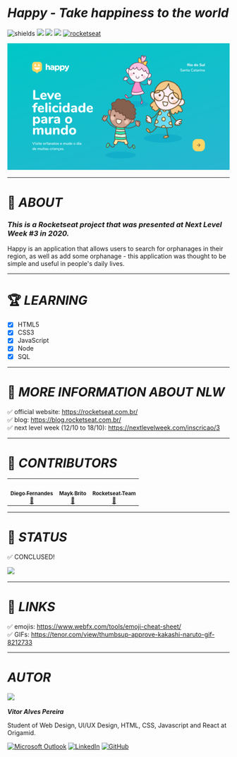 # *__Happy - Take happiness to the world__*

![shields](https://img.shields.io/github/forks/vitoralvesp/nlw-3?color=29B6D1&label=forks&style=for-the-badge)
  <img src="https://img.shields.io/github/license/vitoralvesp/nlw-3?color=29B6D1&style=for-the-badge"/> 
  <img src="https://img.shields.io/github/issues/vitoralvesp/nlw-3?color=29B6D1&style=for-the-badge"/> 
  <img src="https://img.shields.io/github/stars/vitoralvesp/nlw-3?color=29B6D1&style=for-the-badge"/>
 [![rocketseat](https://img.shields.io/static/v1?label=PROJECT%20OF&message=ROCKETSEAT&color=8257E6&style=for-the-badge)](https://www.adobe.com/br/products/xd/details.html)
 

<img width="900px" hidth="900px" src="github_readme/happy.png">

---

# :book: *__ABOUT__*

### *__This is a Rocketseat project that was presented at Next Level Week #3 in 2020.__*

Happy is an application that allows users to search for orphanages in their region, as well as add some orphanage - this application was thought to be simple and useful in people's daily lives. 

---

# :trophy: *__LEARNING__*

- [x] HTML5
- [x] CSS3
- [x] JavaScript
- [x] Node
- [x] SQL

---

 # :rocket: *__MORE INFORMATION ABOUT NLW__* 

:white_check_mark: official website: https://rocketseat.com.br/ <br>
:white_check_mark: blog: https://blog.rocketseat.com.br/ <br>
:white_check_mark: next level week (12/10 to 18/10): https://nextlevelweek.com/inscricao/3 <br>

---

 # :moyai: *__CONTRIBUTORS__*

<table>
  <tr>
    <td align="center"><a href="https://github.com/diego3g"><img style="border-radius: 50%;" src="https://avatars2.githubusercontent.com/u/2254731?s=400&u=0ba16a79456c2f250e7579cb388fa18c5c2d7d65&v=4" width="100px;" alt=""/><br /><sub><b>Diego Fernandes</b></sub></a><br /><a href="https://rocketseat.com.br/" title="Rocketseat">🚀</a></td>
    <td align="center" display="flex"><a href="https://github.com/maykbrito"><img style="border-radius: 50%;" src="https://avatars2.githubusercontent.com/u/6643122?s=400&u=1e9e1f04b76fb5374e6a041f5e41dce83f3b5d92&v=4" width="100px;" alt=""/><br /><sub><b>Mayk Brito</b></sub></a><br /><a href="https://rocketseat.com.br/" title="Rocketseat">🚀</a></td>
    <td align="center" display="flex"><a href="https://github.com/Rocketseat"><img style="border-radius: 50%;" src="https://avatars0.githubusercontent.com/u/28929274?s=200&v=4" width="100px;" alt=""/><br /><sub><b>Rocketseat Team</b></sub></a><br /><a href="https://rocketseat.com.br/" title="Rocketseat">🚀</a></td>
  </tr>
  <tr>
</table>

---

# :construction: *__STATUS__*

:white_check_mark: CONCLUSED!
 
<img width="400" src="https://media1.tenor.com/images/7bc651b2eaecdee33700823fbcd017b8/tenor.gif?itemid=8212733">

---
# :anger: *LINKS*

:white_check_mark: emojis: https://www.webfx.com/tools/emoji-cheat-sheet/  <br>
:white_check_mark: GIFs: https://tenor.com/view/thumbsup-approve-kakashi-naruto-gif-8212733

---

# *AUTOR*

<div height="50" width="50" style="border-radius:50" >
  <img src="https://avatars2.githubusercontent.com/u/68354632?s=96&v=4"/>
</div>

*__Vitor Alves Pereira__*
  
Student of Web Design, UI/UX Design, HTML, CSS, Javascript and React at Origamid.

<div style="float">
  
[![Microsoft Outlook](https://img.shields.io/badge/outlook-%230078D4.svg?&logo=microsoft%20outlook&style=for-the-badge)](mailto:pereira.alves.vitor@outlook.com)
[![LinkedIn](https://img.shields.io/badge/linkedin-%230077B5.svg?&style=for-the-badge&logo=linkedin&logoColor=white)](https://www.linkedin.com/in/vitor-alves-pereira-9b78801b4/)
[![GitHub](https://img.shields.io/github/followers/vitoralvesp?color=%231CB4DC&logo=github&style=for-the-badge)](https://github.com/vitoralvesp/)
</div>

[comment]: <> (https%3A%2F%2Fmicrosoftoutlook.com)
